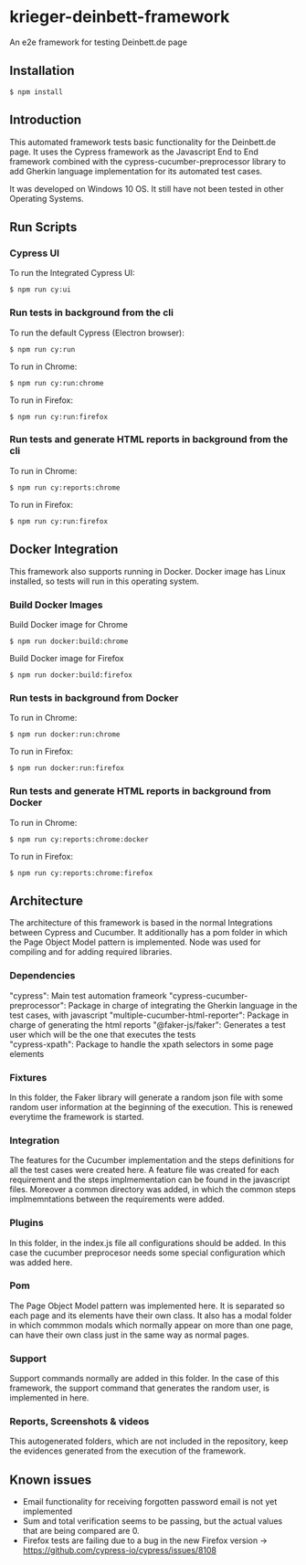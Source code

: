 # krieger-deinbett-framework

An e2e framework for testing Deinbett.de page

## Installation

```
$ npm install
```

## Introduction

This automated framework tests basic functionality for the Deinbett.de page. It uses the Cypress framework as the Javascript End to End framework combined with the cypress-cucumber-preprocessor library to add Gherkin language implementation for its automated test cases.

It was developed on Windows 10 OS. It still have not been tested in other Operating Systems.

## Run Scripts

### Cypress UI

To run the Integrated Cypress UI:

```
$ npm run cy:ui
```

### Run tests in background from the cli

To run the default Cypress (Electron browser):

```
$ npm run cy:run
```

To run in Chrome:

```
$ npm run cy:run:chrome
```

To run in Firefox:

```
$ npm run cy:run:firefox
```

### Run tests and generate HTML reports in background from the cli

To run in Chrome:

```
$ npm run cy:reports:chrome
```

To run in Firefox:

```
$ npm run cy:run:firefox
```

## Docker Integration

This framework also supports running in Docker. Docker image has Linux installed, so tests will run in this operating system.

### Build Docker Images 

Build Docker image for Chrome

```
$ npm run docker:build:chrome
```

Build Docker image for Firefox

```
$ npm run docker:build:firefox
```
### Run tests in background from Docker

To run in Chrome:

```
$ npm run docker:run:chrome
```

To run in Firefox:

```
$ npm run docker:run:firefox
```

### Run tests and generate HTML reports in background from Docker

To run in Chrome:

```
$ npm run cy:reports:chrome:docker
```

To run in Firefox:

```
$ npm run cy:reports:chrome:firefox
```

## Architecture

The architecture of this framework is based in the normal Integrations between Cypress and Cucumber. It additionally has a pom folder in which the Page Object Model pattern is implemented. Node was used for compiling and for adding required libraries.

### Dependencies

"cypress": Main test automation frameork
"cypress-cucumber-preprocessor": Package in charge of integrating the Gherkin language in the test cases, with javascript
"multiple-cucumber-html-reporter": Package in charge of generating the html reports
"@faker-js/faker": Generates a test user which will be the one that executes the tests    
"cypress-xpath": Package to handle the xpath selectors in some page elements

### Fixtures

In this folder, the Faker library will generate a random json file with some random user information at the beginning of the execution. This is renewed everytime the framework is started.

### Integration

The features for the Cucumber implementation and the steps definitions for all the test cases were created here. A feature file was created for each requirement and the steps implmementation can be found in the javascript files. Moreover a common directory was added, in which the common steps implmemntations between the requirements were added.

### Plugins

In this folder, in the index.js file all configurations should be added. In this case the cucumber preprocesor needs some special configuration which was added here.

### Pom

The Page Object Model pattern was implemented here. It is separated so each page and its elements have their own class. It also has a modal folder in which commmon modals which normally appear on more than one page, can have their own class just in the same way as normal pages.

### Support

Support commands normally are added in this folder. In the case of this framework, the support command that generates the random user, is implemented in here.

### Reports, Screenshots & videos

This autogenerated folders, which are not included in the repository, keep the evidences generated from the execution of the framework.

## Known issues

* Email functionality for receiving forgotten password email is not yet implemented
* Sum and total verification seems to be passing, but the actual values that are being compared are 0.
* Firefox tests are failing due to a bug in the new Firefox version -> https://github.com/cypress-io/cypress/issues/8108
